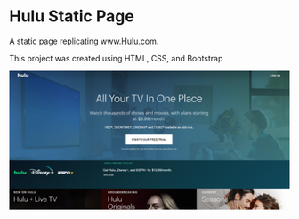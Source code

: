# Hulu Static Page

A static page replicating www.Hulu.com. 

This project was created using HTML, CSS, and Bootstrap

![](huluIMG.PNG)
